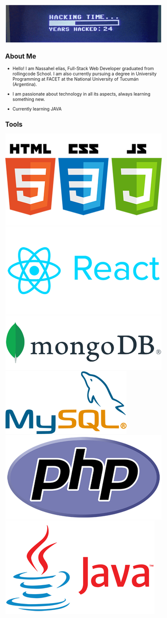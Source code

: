 <img src="img/kung.gif" style="width:100vw;">

## About Me

- Hello! I am Nassahel elías, Full-Stack Web Developer graduated from rollingcode School. I am also currently pursuing a degree in University Programming at FACET at the National University of Tucumán (Argentina).

- I am passionate about technology in all its aspects, always learning something new.

- Currently learning JAVA

## Tools

<div>
  <img src="img/html.png" style="">
  <img src="img/react.png" style="">
  <img src="img/mongo.png" style="">
  <img src="img/sql.png" style="">
  <img src="img/php.png" style="">
  <img src="img/java.png" style="">

</div>
